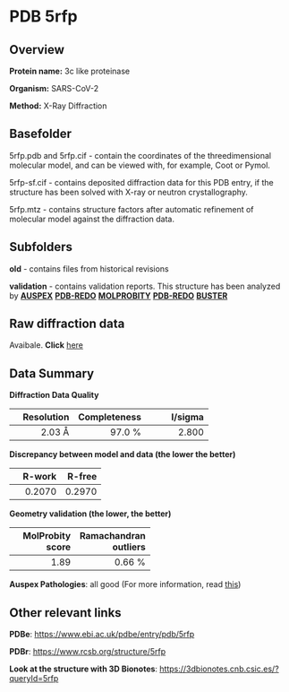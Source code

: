 # PDB 5rfp

## Overview

**Protein name:** 3c like proteinase

**Organism:** SARS-CoV-2

**Method:** X-Ray Diffraction

## Basefolder

5rfp.pdb and 5rfp.cif - contain the coordinates of the threedimensional molecular model, and can be viewed with, for example, Coot or Pymol.

5rfp-sf.cif - contains deposited diffraction data for this PDB entry, if the structure has been solved with X-ray or neutron crystallography.

5rfp.mtz - contains structure factors after automatic refinement of molecular model against the diffraction data.

## Subfolders



**old** - contains files from historical revisions

**validation** - contains validation reports. This structure has been analyzed by [**AUSPEX**](https://github.com/thorn-lab/coronavirus_structural_task_force/tree/master/pdb/3c_like_proteinase/SARS-CoV-2/5rfp/validation/auspex) [**PDB-REDO**](https://github.com/thorn-lab/coronavirus_structural_task_force/tree/master/pdb/3c_like_proteinase/SARS-CoV-2/5rfp/validation/pdb-redo) [**MOLPROBITY**](https://github.com/thorn-lab/coronavirus_structural_task_force/tree/master/pdb/3c_like_proteinase/SARS-CoV-2/5rfp/validation/molprobity) [**PDB-REDO**](https://github.com/thorn-lab/coronavirus_structural_task_force/blob/master/pdb/3c_like_proteinase/SARS-CoV-2/5rfp/validation/Xtriage_output.log) [**BUSTER**](https://www.globalphasing.com/buster/wiki/index.cgi?Covid19Pdb5RFP)

## Raw diffraction data

Avaibale. **Click** [here](https://zenodo.org/record/3731502) 

## Data Summary
**Diffraction Data Quality**

|   | Resolution | Completeness| I/sigma |
|---|-------------:|----------------:|--------------:|
|   |2.03 Å|97.0  %|<img width=50/>2.800|

**Discrepancy between model and data (the lower the better)**

|   | **R-work**| **R-free**   
|---|-------------:|----------------:|           
||  0.2070|  0.2970|

**Geometry validation (the lower, the better)**

|   |**MolProbity<br>score**| **Ramachandran<br>outliers** 
|---|-------------:|----------------:|
||  1.89|  0.66 %|

**Auspex Pathologies**: all good (For more information, read [this](https://github.com/thorn-lab/coronavirus_structural_task_force/blob/master/pdb/3c_like_proteinase/SARS-CoV-2/5rfp/validation/auspex/5rfp_auspex_comments.txt))

 



## Other relevant links 
**PDBe**:  https://www.ebi.ac.uk/pdbe/entry/pdb/5rfp
 
**PDBr**: https://www.rcsb.org/structure/5rfp 

**Look at the structure with 3D Bionotes**: https://3dbionotes.cnb.csic.es/?queryId=5rfp

